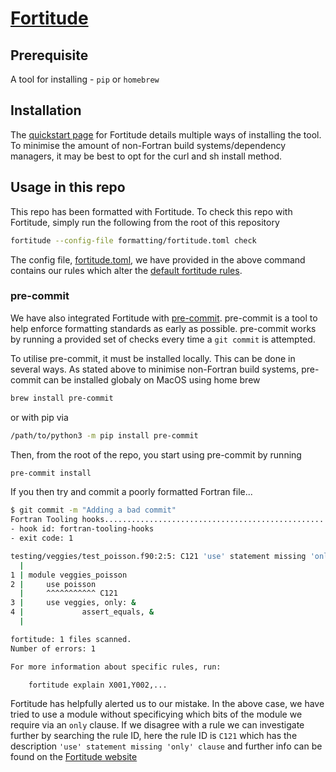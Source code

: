 # [Fortitude](https://fortitude.readthedocs.io/en/stable/)

## Prerequisite

A tool for installing - `pip` or `homebrew`

## Installation

The [quickstart page](https://fortitude.readthedocs.io/en/stable/#quickstart) for Fortitude details multiple ways of installing the tool.
To minimise the amount of non-Fortran build systems/dependency managers, it may be best to opt for the curl and sh install method.

## Usage in this repo

This repo has been formatted with Fortitude. To check this repo with Fortitude, simply run the following from the root of this repository
```sh
fortitude --config-file formatting/fortitude.toml check
```
The config file, [fortitude.toml](./fortitude.toml), we have provided in the above command contains our rules which alter the [default fortitude rules](https://fortitude.readthedocs.io/en/stable/rules/).

### pre-commit

We have also integrated Fortitude with [pre-commit](https://pre-commit.com/). pre-commit is a tool to help enforce formatting standards as early as possible.
pre-commit works by running a provided set of checks every time a `git commit` is attempted.

To utilise pre-commit, it must be installed locally. This can be done in several ways. As stated above to minimise non-Fortran build systems, pre-commit can 
be installed globaly on MacOS using home brew
```sh
brew install pre-commit
``` 
or with pip via
```sh
/path/to/python3 -m pip install pre-commit
```
Then, from the root of the repo, you start using pre-commit by running
```sh
pre-commit install
```
If you then try and commit a poorly formatted Fortran file...
```sh
$ git commit -m "Adding a bad commit"       
Fortran Tooling hooks....................................................Failed
- hook id: fortran-tooling-hooks
- exit code: 1

testing/veggies/test_poisson.f90:2:5: C121 'use' statement missing 'only' clause
  |
1 | module veggies_poisson
2 |     use poisson
  |     ^^^^^^^^^^^ C121
3 |     use veggies, only: &
4 |             assert_equals, &
  |

fortitude: 1 files scanned.
Number of errors: 1

For more information about specific rules, run:

    fortitude explain X001,Y002,...

```
Fortitude has helpfully alerted us to our mistake. In the above case, we have tried to use a module without specificying which bits of
the module we require via an `only` clause. If we disagree with a rule we can investigate further by searching the rule ID, here the
rule ID is `C121` which has the description `'use' statement missing 'only' clause` and further info can be found on the 
[Fortitude website](https://fortitude.readthedocs.io/en/stable/rules/use-all/)  
